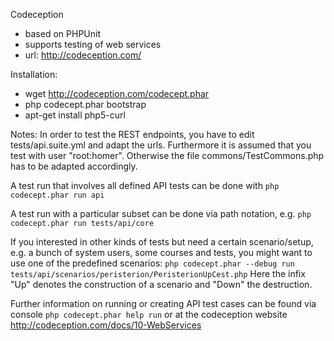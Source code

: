 Codeception
- based on PHPUnit
- supports testing of web services
- url: http://codeception.com/

Installation:
- wget http://codeception.com/codecept.phar
- php codecept.phar bootstrap
- apt-get install php5-curl

Notes: In order to test the REST endpoints, you have to edit tests/api.suite.yml and adapt the urls.
Furthermore it is assumed that you test with user "root:homer". Otherwise the file commons/TestCommons.php
has to be adapted accordingly.

A test run that involves all defined API tests can be done with 
`php codecept.phar run api`

A test run with a particular subset can be done via path notation, e.g.
`php codecept.phar run tests/api/core`

If you interested in other kinds of tests but need a certain scenario/setup, e.g.
a bunch of system users, some courses and tests, you might want to use one of the predefined scenarios:
`php codecept.phar --debug run tests/api/scenarios/peristerion/PeristerionUpCest.php`
Here the infix "Up" denotes the construction of a scenario and "Down" the destruction.


Further information on running or creating API test cases can be found via console
`php codecept.phar help run`
or at the codeception website http://codeception.com/docs/10-WebServices

